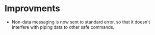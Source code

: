 # Improvments

- Non-data messaging is now sent to standard error, so that it
  doesn't interfere with piping data to other safe commands.
